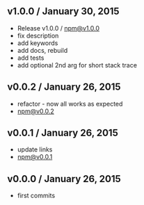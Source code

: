 

## v1.0.0 / January 30, 2015
- Release v1.0.0 / npm@v1.0.0
- fix description
- add keywords
- add docs, rebuild
- add tests
- add optional 2nd arg for short stack trace

## v0.0.2 / January 26, 2015
- refactor - now all works as expected
- npm@v0.0.2

## v0.0.1 / January 26, 2015
- update links
- npm@v0.0.1

## v0.0.0 / January 26, 2015
- first commits